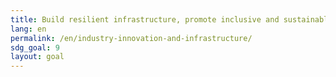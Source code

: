 ```yaml
---
title: Build resilient infrastructure, promote inclusive and sustainable industrialization and foster innovation
lang: en
permalink: /en/industry-innovation-and-infrastructure/
sdg_goal: 9
layout: goal
---
```

